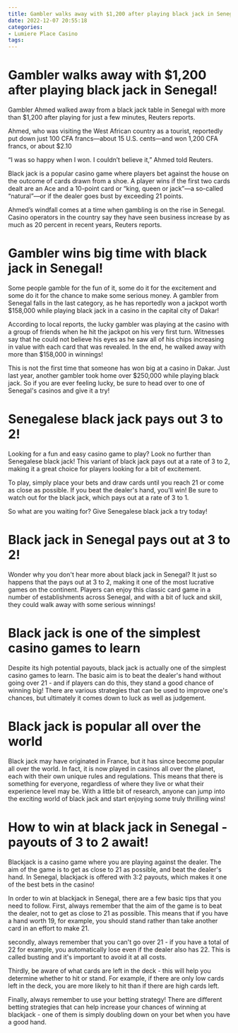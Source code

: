 ```yaml
---
title: Gambler walks away with $1,200 after playing black jack in Senegal!
date: 2022-12-07 20:55:18
categories:
- Lumiere Place Casino
tags:
---
```



#  Gambler walks away with $1,200 after playing black jack in Senegal!

Gambler Ahmed walked away from a black jack table in Senegal with more than $1,200 after playing for just a few minutes, Reuters reports.

Ahmed, who was visiting the West African country as a tourist, reportedly put down just 100 CFA francs—about 15 U.S. cents—and won 1,200 CFA francs, or about $2.10

“I was so happy when I won. I couldn’t believe it,” Ahmed told Reuters.

Black jack is a popular casino game where players bet against the house on the outcome of cards drawn from a shoe. A player wins if the first two cards dealt are an Ace and a 10-point card or “king, queen or jack”—a so-called “natural”—or if the dealer goes bust by exceeding 21 points.

Ahmed’s windfall comes at a time when gambling is on the rise in Senegal. Casino operators in the country say they have seen business increase by as much as 20 percent in recent years, Reuters reports.

#  Gambler wins big time with black jack in Senegal!

Some people gamble for the fun of it, some do it for the excitement and some do it for the chance to make some serious money. A gambler from Senegal falls in the last category, as he has reportedly won a jackpot worth $158,000 while playing black jack in a casino in the capital city of Dakar!

According to local reports, the lucky gambler was playing at the casino with a group of friends when he hit the jackpot on his very first turn. Witnesses say that he could not believe his eyes as he saw all of his chips increasing in value with each card that was revealed. In the end, he walked away with more than $158,000 in winnings!

This is not the first time that someone has won big at a casino in Dakar. Just last year, another gambler took home over $250,000 while playing black jack. So if you are ever feeling lucky, be sure to head over to one of Senegal's casinos and give it a try!

#  Senegalese black jack pays out 3 to 2!

Looking for a fun and easy casino game to play? Look no further than Senegalese black jack! This variant of black jack pays out at a rate of 3 to 2, making it a great choice for players looking for a bit of excitement.

To play, simply place your bets and draw cards until you reach 21 or come as close as possible. If you beat the dealer's hand, you'll win! Be sure to watch out for the black jack, which pays out at a rate of 3 to 1.

So what are you waiting for? Give Senegalese black jack a try today!

#  Black jack in Senegal pays out at 3 to 2!

Wonder why you don't hear more about black jack in Senegal? It just so happens that the pays out at 3 to 2, making it one of the most lucrative games on the continent. Players can enjoy this classic card game in a number of establishments across Senegal, and with a bit of luck and skill, they could walk away with some serious winnings!

# Black jack is one of the simplest casino games to learn

Despite its high potential payouts, black jack is actually one of the simplest casino games to learn. The basic aim is to beat the dealer's hand without going over 21 - and if players can do this, they stand a good chance of winning big! There are various strategies that can be used to improve one's chances, but ultimately it comes down to luck as well as judgement.

# Black jack is popular all over the world

Black jack may have originated in France, but it has since become popular all over the world. In fact, it is now played in casinos all over the planet, each with their own unique rules and regulations. This means that there is something for everyone, regardless of where they live or what their experience level may be. With a little bit of research, anyone can jump into the exciting world of black jack and start enjoying some truly thrilling wins!

#  How to win at black jack in Senegal - payouts of 3 to 2 await!

Blackjack is a casino game where you are playing against the dealer. The aim of the game is to get as close to 21 as possible, and beat the dealer's hand. In Senegal, blackjack is offered with 3:2 payouts, which makes it one of the best bets in the casino!

In order to win at blackjack in Senegal, there are a few basic tips that you need to follow. First, always remember that the aim of the game is to beat the dealer, not to get as close to 21 as possible. This means that if you have a hand worth 19, for example, you should stand rather than take another card in an effort to make 21.

 secondly, always remember that you can't go over 21 - if you have a total of 22 for example, you automatically lose even if the dealer also has 22. This is called busting and it's important to avoid it at all costs.

Thirdly, be aware of what cards are left in the deck - this will help you determine whether to hit or stand. For example, if there are only low cards left in the deck, you are more likely to hit than if there are high cards left.

Finally, always remember to use your betting strategy! There are different betting strategies that can help increase your chances of winning at blackjack - one of them is simply doubling down on your bet when you have a good hand.